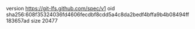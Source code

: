 version https://git-lfs.github.com/spec/v1
oid sha256:608f35324036fd4606fecdbf8cdd5a4c8da2bedf4bffa9b4b08494ff183657ad
size 20477
